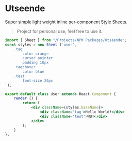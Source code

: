 # Utseende

Super simple light weight inline per-component Style Sheets.

> Project for personal use, feel free to use it.

```jsx
import { Sheet } from "/Projects/NPM Packages/Utseende";
const styles = new Sheet ('user', `
    .tag
        color orange
        cursor pointer
        padding 10px
    .tag:hover
        color blue
    .test
        font-size 20px
`);

export default class User extends React.Component {
    render () {
        return (
            <div className={styles.baseName}>
                <div className='tag'>Hello World!</div>
                <div className='test'>WUT</div>
            </div>
        );
    }
};
```